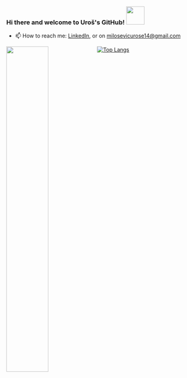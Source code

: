 ### Hi there and welcome to Uroš's GitHub!    <img src="https://media.tenor.com/A7eequnhcGwAAAAC/hand.gif" width="48">


- 📫 How to reach me: [LinkedIn](https://www.linkedin.com/in/035uros/), or on milosevicurose14@gmail.com

<img align="left" width="47%" src="https://github-readme-stats.vercel.app/api?username=035uros&&show_icons=true&title_color=ffffff&icon_color=bb2acf&text_color=daf7dc&bg_color=151515">

[![Top Langs](https://github-readme-stats.vercel.app/api/top-langs/?username=035uros&layout=compact&langs_count=8)](https://github.com/anuraghazra/github-readme-stats)
<!--
**035uros/035uros** is a ✨ _special_ ✨ repository because its `README.md` (this file) appears on your GitHub profile.

Here are some ideas to get you started:
- 💬 Ask me about embedded systems!
- 🔭 I’m currently working on ...
- 🌱 I’m currently learning ...
- 👯 I’m looking to collaborate on ...
- 🤔 I’m looking for help with ...
- 💬 Ask me about ...
- 📫 How to reach me: ...
- 😄 Pronouns: ...
- ⚡ Fun fact: ...
-->
